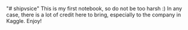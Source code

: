 "# shipvsice" 
This is my first notebook, so do not be too harsh :)
In any case, there is a lot of credit here to bring, especially to the company in Kaggle.
Enjoy!
